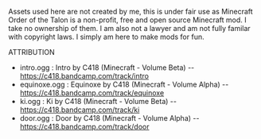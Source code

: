 Assets used here are not created by me, this is under fair use as Minecraft Order of the Talon is a non-profit, free and open source Minecraft mod. I take no ownership of them.
I am also not a lawyer and am not fully familar with copyright laws. I simply am here to make mods for fun.

ATTRIBUTION

- intro.ogg : Intro by C418 (Minecraft - Volume Beta) -- https://c418.bandcamp.com/track/intro
- equinoxe.ogg : Equinoxe by C418 (Minecraft - Volume Alpha) -- https://c418.bandcamp.com/track/equinoxe
- ki.ogg : Ki by C418 (Minecraft - Volume Beta) -- https://c418.bandcamp.com/track/ki
- door.ogg : Door by C418 (Minecraft - Volume Alpha) -- https://c418.bandcamp.com/track/door